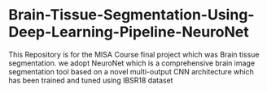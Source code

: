 # Brain-Tissue-Segmentation-Using-Deep-Learning-Pipeline-NeuroNet
This Repository is for the MISA Course final project which was Brain tissue segmentation. we adopt NeuroNet which is a comprehensive brain image segmentation tool based on a novel multi-output CNN architecture which has been trained and tuned using IBSR18 dataset
